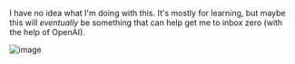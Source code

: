 I have no idea what I'm doing with this. It's mostly for learning, but maybe this will _eventually_ be something that can help get me to inbox zero (with the help of OpenAI).

![image](https://github.com/ch00kz/gmail-assistant/assets/2835946/b86e22f0-8caa-42de-aea4-f9491a6f72df)

